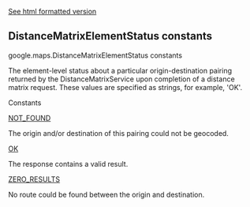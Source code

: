 [See html formatted version](https://huasofoundries.github.io/google-maps-documentation/DistanceMatrixElementStatus.html)


DistanceMatrixElementStatus constants
-------------------------------------

google.maps.DistanceMatrixElementStatus constants

The element-level status about a particular origin-destination pairing returned by the DistanceMatrixService upon completion of a distance matrix request. These values are specified as strings, for example, 'OK'.

Constants

[NOT\_FOUND](#DistanceMatrixElementStatus.NOT_FOUND)

The origin and/or destination of this pairing could not be geocoded.

[OK](#DistanceMatrixElementStatus.OK)

The response contains a valid result.

[ZERO\_RESULTS](#DistanceMatrixElementStatus.ZERO_RESULTS)

No route could be found between the origin and destination.